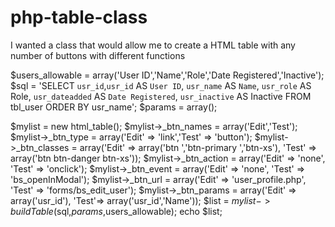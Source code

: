 # php-table-class
I wanted a class that would allow me to create a HTML table with any number of buttons with different functions


$users_allowable = array('User ID','Name','Role','Date Registered','Inactive');
$sql = 'SELECT `usr_id`,`usr_id` AS `User ID`, `usr_name` AS `Name`, `usr_role` AS Role, `usr_dateadded` AS `Date Registered`, `usr_inactive` AS Inactive  FROM tbl_user ORDER BY usr_name';
$params = array();


$mylist = new html_table();
$mylist->_btn_names = array('Edit','Test');
$mylist->_btn_type = array('Edit' => 'link','Test' => 'button');
$mylist->_btn_classes = array('Edit' => array('btn ','btn-primary ','btn-xs'),
                              'Test' => array('btn btn-danger btn-xs'));
$mylist->_btn_action = array('Edit' => 'none',
                             'Test' => 'onclick');
$mylist->_btn_event = array('Edit' => 'none',
                            'Test' => 'bs_openInModal');
$mylist->_btn_url = array('Edit' => 'user_profile.php',
                            'Test' => 'forms/bs_edit_user');
$mylist->_btn_params = array('Edit' => array('usr_id'),
                             'Test'=> array('usr_id','Name'));
$list = $mylist->buildTable($sql,$params,$users_allowable);
echo $list;
